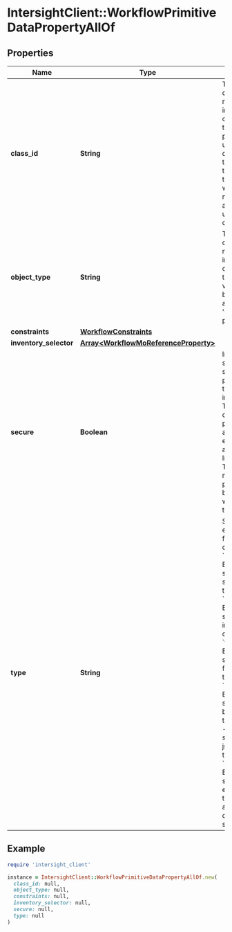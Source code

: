 # IntersightClient::WorkflowPrimitiveDataPropertyAllOf

## Properties

| Name | Type | Description | Notes |
| ---- | ---- | ----------- | ----- |
| **class_id** | **String** | The fully-qualified name of the instantiated, concrete type. This property is used as a discriminator to identify the type of the payload when marshaling and unmarshaling data. | [default to &#39;workflow.PrimitiveDataProperty&#39;] |
| **object_type** | **String** | The fully-qualified name of the instantiated, concrete type. The value should be the same as the &#39;ClassId&#39; property. | [default to &#39;workflow.PrimitiveDataProperty&#39;] |
| **constraints** | [**WorkflowConstraints**](WorkflowConstraints.md) |  | [optional] |
| **inventory_selector** | [**Array&lt;WorkflowMoReferenceProperty&gt;**](WorkflowMoReferenceProperty.md) |  | [optional] |
| **secure** | **Boolean** | Intersight supports secure properties as task input/output. The values of these properties are encrypted and stored in Intersight. This flag marks the property to be secure when it is set to true. | [optional] |
| **type** | **String** | Specify the enum type for primitive data type. * &#x60;string&#x60; - Enum to specify a string data type. * &#x60;integer&#x60; - Enum to specify an integer32 data type. * &#x60;float&#x60; - Enum to specify a float64 data type. * &#x60;boolean&#x60; - Enum to specify a boolean data type. * &#x60;json&#x60; - Enum to specify a json data type. * &#x60;enum&#x60; - Enum to specify a enum data type which is a list of pre-defined strings. | [optional][default to &#39;string&#39;] |

## Example

```ruby
require 'intersight_client'

instance = IntersightClient::WorkflowPrimitiveDataPropertyAllOf.new(
  class_id: null,
  object_type: null,
  constraints: null,
  inventory_selector: null,
  secure: null,
  type: null
)
```

